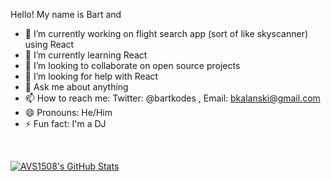 Hello! My name is Bart and 

- 🔭 I’m currently working on flight search app (sort of like skyscanner) using React
- 🌱 I’m currently learning React
- 👯 I’m looking to collaborate on open source projects
- 🤔 I’m looking for help with React
- 💬 Ask me about anything
- 📫 How to reach me: Twitter: @bartkodes , Email: bkalanski@gmail.com
- 😄 Pronouns: He/Him
- ⚡ Fun fact: I'm a DJ

<br/>

[![AVS1508's GitHub Stats](https://github-readme-stats.vercel.app/api?username=bartkalanski&show_icons=true)](https://github.com/bartkalanski)
